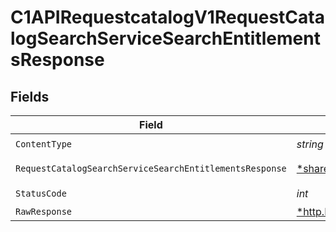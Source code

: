 # C1APIRequestcatalogV1RequestCatalogSearchServiceSearchEntitlementsResponse


## Fields

| Field                                                                                                                                         | Type                                                                                                                                          | Required                                                                                                                                      | Description                                                                                                                                   |
| --------------------------------------------------------------------------------------------------------------------------------------------- | --------------------------------------------------------------------------------------------------------------------------------------------- | --------------------------------------------------------------------------------------------------------------------------------------------- | --------------------------------------------------------------------------------------------------------------------------------------------- |
| `ContentType`                                                                                                                                 | *string*                                                                                                                                      | :heavy_check_mark:                                                                                                                            | N/A                                                                                                                                           |
| `RequestCatalogSearchServiceSearchEntitlementsResponse`                                                                                       | [*shared.RequestCatalogSearchServiceSearchEntitlementsResponse](../../models/shared/requestcatalogsearchservicesearchentitlementsresponse.md) | :heavy_minus_sign:                                                                                                                            | Successful response                                                                                                                           |
| `StatusCode`                                                                                                                                  | *int*                                                                                                                                         | :heavy_check_mark:                                                                                                                            | N/A                                                                                                                                           |
| `RawResponse`                                                                                                                                 | [*http.Response](https://pkg.go.dev/net/http#Response)                                                                                        | :heavy_minus_sign:                                                                                                                            | N/A                                                                                                                                           |